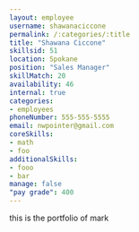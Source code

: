 ```yaml
--- 
layout: employee 
username: shawanaciccone
permalink: /:categories/:title 
title: "Shawana Ciccone" 
skillsid: 51 
location: Spokane
position: "Sales Manager"
skillMatch: 20
availability: 46
internal: true
categories: 
- employees
phoneNumber: 555-555-5555 
email: nwpointer@gmail.com
coreSkills:
- math 
- foo
additionalSkills:
- fooo
- bar
manage: false
"pay grade": 400
---
```


this is the portfolio of mark